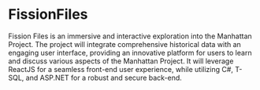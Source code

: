# FissionFiles

Fission Files is an immersive and interactive exploration into the Manhattan Project. The project will integrate comprehensive historical data with an engaging user interface, providing an innovative platform for users to learn and discuss various aspects of the Manhattan Project. It will leverage ReactJS for a seamless front-end user experience, while utilizing C#, T-SQL, and ASP.NET for a robust and secure back-end.
